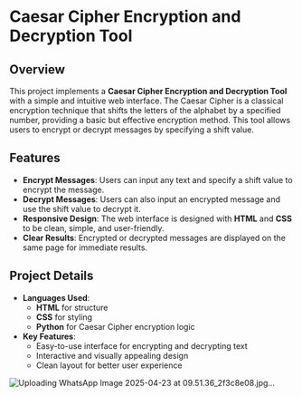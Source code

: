 # Caesar Cipher Encryption and Decryption Tool

## Overview
This project implements a **Caesar Cipher Encryption and Decryption Tool** with a simple and intuitive web interface. The Caesar Cipher is a classical encryption technique that shifts the letters of the alphabet by a specified number, providing a basic but effective encryption method. This tool allows users to encrypt or decrypt messages by specifying a shift value.

## Features
- **Encrypt Messages**: Users can input any text and specify a shift value to encrypt the message.
- **Decrypt Messages**: Users can also input an encrypted message and use the shift value to decrypt it.
- **Responsive Design**: The web interface is designed with **HTML** and **CSS** to be clean, simple, and user-friendly.
- **Clear Results**: Encrypted or decrypted messages are displayed on the same page for immediate results.

## Project Details
- **Languages Used**: 
  - **HTML** for structure
  - **CSS** for styling
  - **Python** for Caesar Cipher encryption logic
- **Key Features**:
  - Easy-to-use interface for encrypting and decrypting text
  - Interactive and visually appealing design
  - Clean layout for better user experience




![Uploading WhatsApp Image 2025-04-23 at 09.51.36_2f3c8e08.jpg…]()

